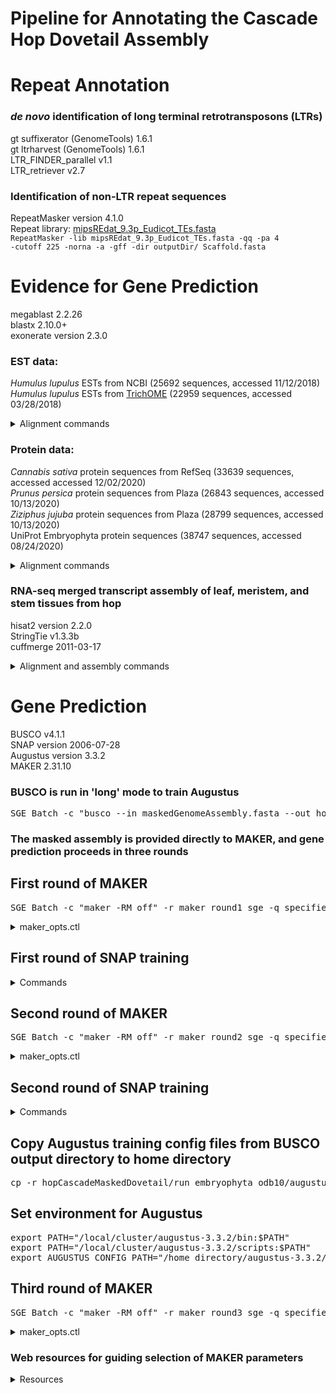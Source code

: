 # Pipeline for Annotating the Cascade Hop Dovetail Assembly

# Repeat Annotation
### *de novo* identification of long terminal retrotransposons (LTRs)
gt suffixerator (GenomeTools) 1.6.1  
gt ltrharvest (GenomeTools) 1.6.1  
LTR_FINDER_parallel v1.1  
LTR_retriever v2.7  

### Identification of non-LTR repeat sequences
RepeatMasker version 4.1.0  
Repeat library: [mipsREdat_9.3p_Eudicot_TEs.fasta](https://www.mmnt.net/db/0/0/ftp.mips.embnet.org/plants/REdat)  
<code>RepeatMasker -lib mipsREdat_9.3p_Eudicot_TEs.fasta -qq -pa 4 -cutoff 225 -norna -a -gff -dir outputDir/ Scaffold.fasta</code>  

# Evidence for Gene Prediction
megablast 2.2.26  
blastx 2.10.0+  
exonerate version 2.3.0  

### EST data:  
*Humulus lupulus* ESTs from NCBI (25692 sequences, accessed 11/12/2018)  
*Humulus lupulus* ESTs from [TrichOME](http://www.planttrichome.org/trichomedb/) (22959 sequences, accessed 03/28/2018)  

<details>
<summary>Alignment commands</summary>

### megablast  
<pre>SGE_Batch -c "megablast -i ScaffoldID.fasta -d estDB.fasta -o ScaffoldID_vs_estDB.txt -e 1e-3 -F F -m 8 -W 28" -r ScaffoldID_vs_estDB_sge -q specified_queue</pre>  
### create fasta file containing ESTs to align to scaffold with exonerate  
<pre>
# example for TrichOME EST database below  
ls -1 Scaffold*_vs_estDB.txt > megablastFileList.txt  
SGE_Batch -c "python scripts/prepFasta4Exonerate_TrichomeESTs.py estDB.fasta megablastFileList.txt" -r createFasta_sge -q specified_queue  
# example output file from above script is ScaffoldID_vs_estDB.fasta</pre>  
### exonerate est2genome  
<pre>SGE_Batch -c "/home_directory/exonerate-gff3/src/program/exonerate --model est2genome -q ScaffoldID_vs_estDB.fasta -t ScaffoldID.fasta --showvulgar no --showalignment no --showtargetgff yes --showcigar no -Q dna -T dna --forcegtag true --percent 70 --gff3 yes > ScaffoldID_vs_estDB.exonerate" -r ScaffoldID_vs_estDB_sge -q specified_queue</pre>  
</details>


### Protein data:  
*Cannabis sativa* protein sequences from RefSeq (33639 sequences, accessed accessed 12/02/2020)  
*Prunus persica* protein sequences from Plaza (26843 sequences, accessed 10/13/2020)  
*Ziziphus jujuba* protein sequences from Plaza (28799 sequences, accessed 10/13/2020)  
UniProt Embryophyta protein sequences (38747 sequences, accessed 08/24/2020)  

<details>
<summary>Alignment commands</summary>

### blastx
<pre>SGE_Batch -c "blastx -query ScaffoldID.fasta -db proteinDB.fasta -out ScaffoldID_vs_proteinDB.txt -evalue 1e-3 -outfmt 6 -max_hsps 1" -r ScaffoldID_vs_proteinDB_sge -q specified_queue</pre>  
### create fasta file containing protein sequences to align to scaffold with exonerate  
<pre>
# example for *Cannabis sativa* protein database from RefSeq below
ls -1 Scaffold*_vs_proteinDB.txt > blastxFileList.txt  
SGE_Batch -c "python scripts/prepFasta4Exonerate_refSeqCSativa.py proteinDB.fasta blastxFileList.txt" -r createFasta_sge -q specified_queue  
# example output file from above script is ScaffoldID_vs_proteinDB.fasta</pre>  
### exonerate protein2genome  
<pre>SGE_Batch -c "/home_directory/exonerate-gff3/src/program/exonerate --model protein2genome -q ScaffoldID_vs_proteinDB.fasta -t ScaffoldID.fasta --showvulgar no --showalignment no --showtargetgff yes --showcigar no -Q protein -T dna --forcegtag true --maxintron 100000 --gff3 yes > ScaffoldID_vs_proteinDB.exonerate" -r ScaffoldID_vs_proteinDB_sge -q specified_queue</pre>  
</details>


### RNA-seq merged transcript assembly of leaf, meristem, and stem tissues from hop  
hisat2 version 2.2.0  
StringTie v1.3.3b  
cuffmerge 2011-03-17  

<details>
<summary>Alignment and assembly commands</summary>

### build genome index  
<pre>SGE_Batch -c "hisat2-build maskedGenomeAssembly.fasta maskedGenomeAssembly" -r build_sge -q specified_queue</pre>  

### align tissue-specific RNA-seq to masked assembly (leaf shown here)  
<pre>SGE_Batch -c "hisat2 --rna-strandness FR --no-discordant --no-mixed --dta -x ../HISAT2_INDEXES/maskedGenomeAssembly -1 leaf_sample1_pair1.fastq,leaf_sample2_pair1.fastq -2 leaf_sample1_pair2.fastq,leaf_sample2_pair2.fastq -S leaf_vs_maskedGenomeAssembly.sam" -r hisat2_leaf_sge -q specified_queue</pre>  

### sam to bam  
<pre>SGE_Batch -c "samtools view leaf_vs_maskedGenomeAssembly.sam -bS -o leaf_vs_maskedGenomeAssembly.bam" -r sam2bam_sge -q specified_queue</pre>  

### sort bam by coordinate  
<pre>SGE_Batch -c "samtools sort leaf_vs_maskedGenomeAssembly.bam -o leaf_vs_maskedGenomeAssembly.coord_sorted.bam" -r sortBam_sge -q specified_queue</pre>  

### assemble transcripts 
<pre>SGE_Batch -c "stringtie leaf_vs_maskedGenomeAssembly.coord_sorted.bam -j 2 -o leaf_vs_maskedGenomeAssembly.coord_sorted.gtf --fr -A leaf_vs_maskedGenomeAssembly.coord_sorted.tab" -r stringtie_sge -q specified_queue</pre>  

### merge tissue-specific assemblies
<pre>SGE_Batch -c "cuffmerge -o maskedGenomeAssembly maskedGenomeAssembly.txt" -r cuffmerge_sge -q specified_queue</pre>  
<pre># maskedGenomeAssembly.txt contains paths to gtf files for each tissue-specific assembly  
leaf_vs_maskedGenomeAssembly.coord_sorted.gtf  
meristem_vs_maskedGenomeAssembly.coord_sorted.gtf  
stem_vs_maskedGenomeAssembly.coord_sorted.gtf</pre>  
</details>

# Gene Prediction  
BUSCO v4.1.1  
SNAP version 2006-07-28  
Augustus version 3.3.2  
MAKER 2.31.10  

### BUSCO is run in 'long' mode to train Augustus  
<pre>SGE_Batch -c "busco --in maskedGenomeAssembly.fasta --out hopCascadeMaskedDovetail --mode genome --config /path/busco_v4_config.ini --long" -r busco_v3_sge -q specified_queue -P 16</pre>  

### The masked assembly is provided directly to MAKER, and gene prediction proceeds in three rounds  
## First round of MAKER  
<pre>SGE_Batch -c "maker -RM_off" -r maker_round1_sge -q specified_queue</pre>  
<details>
<summary>maker_opts.ctl</summary>

<pre>
#-----Genome (these are always required)
genome=maskedGenomeAssembly.fasta #genome sequence (fasta file or fasta embeded in GFF3 file)
organism_type=eukaryotic #eukaryotic or prokaryotic. Default is eukaryotic

#-----Re-annotation Using MAKER Derived GFF3
maker_gff= #MAKER derived GFF3 file
est_pass=0 #use ESTs in maker_gff: 1 = yes, 0 = no
altest_pass=0 #use alternate organism ESTs in maker_gff: 1 = yes, 0 = no
protein_pass=0 #use protein alignments in maker_gff: 1 = yes, 0 = no
rm_pass=0 #use repeats in maker_gff: 1 = yes, 0 = no
model_pass=0 #use gene models in maker_gff: 1 = yes, 0 = no
pred_pass=0 #use ab-initio predictions in maker_gff: 1 = yes, 0 = no
other_pass=0 #passthrough anyything else in maker_gff: 1 = yes, 0 = no

#-----EST Evidence (for best results provide a file for at least one)
est= #set of ESTs or assembled mRNA-seq in fasta format
altest= #EST/cDNA sequence file in fasta format from an alternate organism
est_gff=allScaffolds_vs_ncbiESTs.modified.exonerate,allScaffolds_vs_trichomeESTs.modified.exonerate,hopCascadeDovetailMaskedStringtieTranscriptsHenning.gff3,hopCascadeDovetailMaskedStringtieTranscriptsMatthews.gff3 # aligned ESTs or mRNA-seq from an external GFF3 file
altest_gff= #aligned ESTs from a closly relate species in GFF3 format

#-----Protein Homology Evidence (for best results provide a file for at least one)
protein= #protein sequence file in fasta format (i.e. from mutiple oransisms)
protein_gff=allScaffolds_vs_prunusPersica.modified.exonerate,allScaffolds_vs_uniprotEmbryophyta.modified.exonerate,allScaffolds_vs_ziziphusJujuba.modified.exonerate,allScaffolds_vs_refSeqCSativaProtein.modified.exonerate #aligned protein homology evidence from an external GFF3 file

#-----Repeat Masking (leave values blank to skip repeat masking)
model_org= #select a model organism for RepBase masking in RepeatMasker
rmlib= #provide an organism specific repeat library in fasta format for RepeatMasker
repeat_protein= #provide a fasta file of transposable element proteins for RepeatRunner
rm_gff= #pre-identified repeat elements from an external GFF3 file
prok_rm=0 #forces MAKER to repeatmask prokaryotes (no reason to change this), 1 = yes, 0 = no
softmask=1 #use soft-masking rather than hard-masking in BLAST (i.e. seg and dust filtering)

#-----Gene Prediction
snaphmm= #SNAP HMM file
gmhmm= #GeneMark HMM file
augustus_species= #Augustus gene prediction species model
fgenesh_par_file= #FGENESH parameter file
pred_gff= #ab-initio predictions from an external GFF3 file
model_gff= #annotated gene models from an external GFF3 file (annotation pass-through)
est2genome=1 #infer gene predictions directly from ESTs, 1 = yes, 0 = no
protein2genome=1 #infer predictions from protein homology, 1 = yes, 0 = no
trna=0 #find tRNAs with tRNAscan, 1 = yes, 0 = no
snoscan_rrna= #rRNA file to have Snoscan find snoRNAs
unmask=0 #also run ab-initio prediction programs on unmasked sequence, 1 = yes, 0 = no

#-----Other Annotation Feature Types (features MAKER doesn't recognize)
other_gff= #extra features to pass-through to final MAKER generated GFF3 file

#-----External Application Behavior Options
alt_peptide=C #amino acid used to replace non-standard amino acids in BLAST databases
cpus=1 #max number of cpus to use in BLAST and RepeatMasker (not for MPI, leave 1 when using MPI)

#-----MAKER Behavior Options
max_dna_len=100000 #length for dividing up contigs into chunks (increases/decreases memory usage)
min_contig=10000 #skip genome contigs below this length (under 10kb are often useless)

pred_flank=200 #flank for extending evidence clusters sent to gene predictors
pred_stats=0 #report AED and QI statistics for all predictions as well as models
AED_threshold=1 #Maximum Annotation Edit Distance allowed (bound by 0 and 1)
min_protein=0
alt_splice=0 #Take extra steps to try and find alternative splicing, 1 = yes, 0 = no
always_complete=1 #extra steps to force start and stop codons, 1 = yes, 0 = no
map_forward=0 #map names and attributes forward from old GFF3 genes, 1 = yes, 0 = no
keep_preds=0 #Concordance threshold to add unsupported gene prediction (bound by 0 and 1)

split_hit=10000 #length for the splitting of hits (expected max intron size for evidence alignments)
single_exon=0 #consider single exon EST evidence when generating annotations, 1 = yes, 0 = no
single_length=250 #min length required for single exon ESTs if 'single_exon is enabled'
correct_est_fusion=0
# correct_est_fusion=1 #limits use of ESTs in annotation to avoid fusion genes

tries=2 #number of times to try a contig if there is a failure for some reason
clean_try=0 #remove all data from previous run before retrying, 1 = yes, 0 = no
clean_up=0 #removes theVoid directory with individual analysis files, 1 = yes, 0 = no
TMP= #specify a directory other than the system default temporary directory for temporary files
</pre>
</details>

## First round of SNAP training
<details>
<summary>Commands</summary>

### create ZFF file  
<pre>SGE_Batch -c "maker2zff -d maskedGenomeAssembly.maker.output/maskedGenomeAssembly_master_datastore_index.log" -r maker2zff_sge -q specified_queue</pre>  

### fathom validate
<pre>SGE_Batch -c "fathom genome.ann genome.dna -validate > snap_validate_output.txt" -r fathomeValidate_sge -q specified_queue</pre>  

### grep for errors  
<pre>cat snap_validate_output.txt | grep "error" > fathomValidateErrors.txt</pre>  

### fathom categorize  
"break up the sequences into fragments with one gene per sequence"  
<https://vcru.wisc.edu/simonlab/bioinformatics/programs/snap/00README.txt>  
Why 1000? Seems to be standard practice; represents 1000 bp flanking gene  
<https://www.biostars.org/p/217144/>  
<https://reslp.github.io/blog/My-MAKER-Pipeline/>  
<pre>SGE_Batch -c "fathom genome.ann genome.dna -categorize 1000" -r fathomCategorize_sge -q specified_queue</pre>  

### fathom export
<pre>SGE_Batch -c "fathom uni.ann uni.dna -export 1000 -plus" -r fathomExport_sge -q specified_queue</pre>  

### forge  
<pre>SGE_Batch -c "forge export.ann export.dna" -r forge_sge -q specified_queue</pre>  

### create hmm file for MAKER  
<pre>/local/cluster/snap/hmm-assembler.pl maskedGenomeAssembly.fasta . > round1.hmm</pre>  
</details>


## Second round of MAKER  
<pre>SGE_Batch -c "maker -RM_off" -r maker_round2_sge -q specified_queue</pre>  
<details>
<summary>maker_opts.ctl</summary>

<pre>
#-----Genome (these are always required)
genome=maskedGenomeAssembly.fasta #genome sequence (fasta file or fasta embeded in GFF3 file)
organism_type=eukaryotic #eukaryotic or prokaryotic. Default is eukaryotic

#-----Re-annotation Using MAKER Derived GFF3
maker_gff= #MAKER derived GFF3 file
est_pass=0 #use ESTs in maker_gff: 1 = yes, 0 = no
altest_pass=0 #use alternate organism ESTs in maker_gff: 1 = yes, 0 = no
protein_pass=0 #use protein alignments in maker_gff: 1 = yes, 0 = no
rm_pass=0 #use repeats in maker_gff: 1 = yes, 0 = no
model_pass=0 #use gene models in maker_gff: 1 = yes, 0 = no
pred_pass=0 #use ab-initio predictions in maker_gff: 1 = yes, 0 = no
other_pass=0 #passthrough anyything else in maker_gff: 1 = yes, 0 = no

#-----EST Evidence (for best results provide a file for at least one)
est= #set of ESTs or assembled mRNA-seq in fasta format
altest= #EST/cDNA sequence file in fasta format from an alternate organism
est_gff=allScaffolds_vs_ncbiESTs.modified.exonerate,allScaffolds_vs_trichomeESTs.modified.exonerate,hopCascadeDovetailMaskedStringtieTranscriptsHenning.gff3,hopCascadeDovetailMaskedStringtieTranscriptsMatthews.gff3 # aligned ESTs or mRNA-seq from an external GFF3 file
altest_gff= #aligned ESTs from a closly relate species in GFF3 format

#-----Protein Homology Evidence (for best results provide a file for at least one)
protein= #protein sequence file in fasta format (i.e. from mutiple oransisms)
protein_gff=allScaffolds_vs_prunusPersica.modified.exonerate,allScaffolds_vs_uniprotEmbryophyta.modified.exonerate,allScaffolds_vs_ziziphusJujuba.modified.exonerate,allScaffolds_vs_refSeqCSativaProtein.modified.exonerate #aligned protein homology evidence from an external GFF3 file

#-----Repeat Masking (leave values blank to skip repeat masking)
model_org= #select a model organism for RepBase masking in RepeatMasker
rmlib= #provide an organism specific repeat library in fasta format for RepeatMasker
repeat_protein= #provide a fasta file of transposable element proteins for RepeatRunner
rm_gff= #pre-identified repeat elements from an external GFF3 file
prok_rm=0 #forces MAKER to repeatmask prokaryotes (no reason to change this), 1 = yes, 0 = no
softmask=1 #use soft-masking rather than hard-masking in BLAST (i.e. seg and dust filtering)

#-----Gene Prediction
snaphmm=round1.hmm  #SNAP HMM file
gmhmm= #GeneMark HMM file
augustus_species= #Augustus gene prediction species model
fgenesh_par_file= #FGENESH parameter file
pred_gff= #ab-initio predictions from an external GFF3 file
model_gff= #annotated gene models from an external GFF3 file (annotation pass-through)
est2genome=0 #infer gene predictions directly from ESTs, 1 = yes, 0 = no
protein2genome=0 #infer predictions from protein homology, 1 = yes, 0 = no
trna=0 #find tRNAs with tRNAscan, 1 = yes, 0 = no
snoscan_rrna= #rRNA file to have Snoscan find snoRNAs
unmask=0 #also run ab-initio prediction programs on unmasked sequence, 1 = yes, 0 = no

#-----Other Annotation Feature Types (features MAKER doesn't recognize)
other_gff= #extra features to pass-through to final MAKER generated GFF3 file

#-----External Application Behavior Options
alt_peptide=C #amino acid used to replace non-standard amino acids in BLAST databases
cpus=1 #max number of cpus to use in BLAST and RepeatMasker (not for MPI, leave 1 when using MPI)

#-----MAKER Behavior Options
max_dna_len=100000 #length for dividing up contigs into chunks (increases/decreases memory usage)
min_contig=10000 #skip genome contigs below this length (under 10kb are often useless)

pred_flank=200 #flank for extending evidence clusters sent to gene predictors
pred_stats=0 #report AED and QI statistics for all predictions as well as models
AED_threshold=1 #Maximum Annotation Edit Distance allowed (bound by 0 and 1)
min_protein=0
alt_splice=0 #Take extra steps to try and find alternative splicing, 1 = yes, 0 = no
always_complete=1 #extra steps to force start and stop codons, 1 = yes, 0 = no
map_forward=0 #map names and attributes forward from old GFF3 genes, 1 = yes, 0 = no
keep_preds=0 #Concordance threshold to add unsupported gene prediction (bound by 0 and 1)

split_hit=10000 #length for the splitting of hits (expected max intron size for evidence alignments)
single_exon=0 #consider single exon EST evidence when generating annotations, 1 = yes, 0 = no
single_length=250 #min length required for single exon ESTs if 'single_exon is enabled'
# correct_est_fusion=0
correct_est_fusion=1 #limits use of ESTs in annotation to avoid fusion genes

tries=2 #number of times to try a contig if there is a failure for some reason
clean_try=0 #remove all data from previous run before retrying, 1 = yes, 0 = no
clean_up=0 #removes theVoid directory with individual analysis files, 1 = yes, 0 = no
TMP= #specify a directory other than the system default temporary directory for temporary files
</pre>
</details>  


## Second round of SNAP training  
<details>  
<summary>Commands</summary>  

### create ZFF file
<pre>SGE_Batch -c "maker2zff -d maskedGenomeAssembly.maker.output/maskedGenomeAssembly_master_datastore_index.log" -r maker2zff_sge -q specified_queue</pre>  

### fathom validate
<pre>SGE_Batch -c "fathom genome.ann genome.dna -validate > snap_validate_output.txt" -r fathomeValidate_sge -q specified_queue</pre>  

### grep for errors
<pre>cat snap_validate_output.txt | grep "error" > fathomValidateErrors.txt</pre>  

### fathom categorize
<pre>SGE_Batch -c "fathom genome.ann genome.dna -categorize 1000" -r fathomCategorize_sge -q specified_queue</pre>  

### fathom export  
<pre>SGE_Batch -c "fathom uni.ann uni.dna -export 1000 -plus" -r fathomExport_sge -q specified_queue</pre>  

### forge  
<pre>SGE_Batch -c "forge export.ann export.dna" -r forge_sge -q specified_queue</pre>  

### create hmm file for MAKER  
<pre>/local/cluster/snap/hmm-assembler.pl maskedGenomeAssembly.fasta . > round2.hmm</pre>  
</details/>

## Copy Augustus training config files from BUSCO output directory to home directory  
<pre>cp -r hopCascadeMaskedDovetail/run_embryophyta_odb10/augustus_output/retraining_parameters/BUSCO_hopCascadeMaskedDovetail/ /home_directory/augustus-3.3.2/config/species/.</pre>  

## Set environment for Augustus 
<pre>
export PATH="/local/cluster/augustus-3.3.2/bin:$PATH"  
export PATH="/local/cluster/augustus-3.3.2/scripts:$PATH"  
export AUGUSTUS_CONFIG_PATH="/home_directory/augustus-3.3.2/config/"  
</pre>

## Third round of MAKER  
<pre>SGE_Batch -c "maker -RM_off" -r maker_round3_sge -q specified_queue</pre>  
<details>
<summary>maker_opts.ctl</summary>

<pre>
#-----Genome (these are always required)
genome=maskedScaffold.fasta #genome sequence (fasta file or fasta embeded in GFF3 file)
organism_type=eukaryotic #eukaryotic or prokaryotic. Default is eukaryotic

#-----Re-annotation Using MAKER Derived GFF3
maker_gff= #MAKER derived GFF3 file
est_pass=0 #use ESTs in maker_gff: 1 = yes, 0 = no
altest_pass=0 #use alternate organism ESTs in maker_gff: 1 = yes, 0 = no
protein_pass=0 #use protein alignments in maker_gff: 1 = yes, 0 = no
rm_pass=0 #use repeats in maker_gff: 1 = yes, 0 = no
model_pass=0 #use gene models in maker_gff: 1 = yes, 0 = no
pred_pass=0 #use ab-initio predictions in maker_gff: 1 = yes, 0 = no
other_pass=0 #passthrough anyything else in maker_gff: 1 = yes, 0 = no

#-----EST Evidence (for best results provide a file for at least one)
est= #set of ESTs or assembled mRNA-seq in fasta format
altest= #EST/cDNA sequence file in fasta format from an alternate organism
est_gff=allScaffolds_vs_ncbiESTs.modified.exonerate,allScaffolds_vs_trichomeESTs.modified.exonerate,hopCascadeDovetailMaskedStringtieTranscriptsHenning.gff3,hopCascadeDovetailMaskedStringtieTranscriptsMatthews.gff3 # aligned ESTs or mRNA-seq from an external GFF3 file
altest_gff= #aligned ESTs from a closly relate species in GFF3 format

#-----Protein Homology Evidence (for best results provide a file for at least one)
protein= #protein sequence file in fasta format (i.e. from mutiple oransisms)
protein_gff=allScaffolds_vs_prunusPersica.modified.exonerate,allScaffolds_vs_uniprotEmbryophyta.modified.exonerate,allScaffolds_vs_ziziphusJujuba.modified.exonerate,allScaffolds_vs_refSeqCSativaProtein.modified.exonerate #aligned protein homology evidence from an external GFF3 file

#-----Repeat Masking (leave values blank to skip repeat masking)
model_org= #select a model organism for RepBase masking in RepeatMasker
rmlib= #provide an organism specific repeat library in fasta format for RepeatMasker
repeat_protein= #provide a fasta file of transposable element proteins for RepeatRunner
rm_gff= #pre-identified repeat elements from an external GFF3 file
prok_rm=0 #forces MAKER to repeatmask prokaryotes (no reason to change this), 1 = yes, 0 = no
softmask=1 #use soft-masking rather than hard-masking in BLAST (i.e. seg and dust filtering)

#-----Gene Prediction
snaphmm=round2.hmm  #SNAP HMM file
gmhmm= #GeneMark HMM file
augustus_species=maskedHopCascadeDovetail_BUSCO #Augustus gene prediction species model
fgenesh_par_file= #FGENESH parameter file
pred_gff= #ab-initio predictions from an external GFF3 file
model_gff= #annotated gene models from an external GFF3 file (annotation pass-through)
est2genome=0 #infer gene predictions directly from ESTs, 1 = yes, 0 = no
protein2genome=0 #infer predictions from protein homology, 1 = yes, 0 = no
trna=0 #find tRNAs with tRNAscan, 1 = yes, 0 = no
snoscan_rrna= #rRNA file to have Snoscan find snoRNAs
unmask=0 #also run ab-initio prediction programs on unmasked sequence, 1 = yes, 0 = no

#-----Other Annotation Feature Types (features MAKER doesn't recognize)
other_gff= #extra features to pass-through to final MAKER generated GFF3 file

#-----External Application Behavior Options
alt_peptide=C #amino acid used to replace non-standard amino acids in BLAST databases
cpus=1 #max number of cpus to use in BLAST and RepeatMasker (not for MPI, leave 1 when using MPI)

#-----MAKER Behavior Options
max_dna_len=100000 #length for dividing up contigs into chunks (increases/decreases memory usage)
min_contig=10000 #skip genome contigs below this length (under 10kb are often useless)

pred_flank=200 #flank for extending evidence clusters sent to gene predictors
pred_stats=0 #report AED and QI statistics for all predictions as well as models
AED_threshold=1 #Maximum Annotation Edit Distance allowed (bound by 0 and 1)
min_protein=0
alt_splice=0 #Take extra steps to try and find alternative splicing, 1 = yes, 0 = no
always_complete=1 #extra steps to force start and stop codons, 1 = yes, 0 = no
map_forward=0 #map names and attributes forward from old GFF3 genes, 1 = yes, 0 = no
keep_preds=0 #Concordance threshold to add unsupported gene prediction (bound by 0 and 1)

split_hit=10000 #length for the splitting of hits (expected max intron size for evidence alignments)
single_exon=0 #consider single exon EST evidence when generating annotations, 1 = yes, 0 = no
single_length=250 #min length required for single exon ESTs if 'single_exon is enabled'
correct_est_fusion=1 #limits use of ESTs in annotation to avoid fusion genes

tries=2 #number of times to try a contig if there is a failure for some reason
clean_try=0 #remove all data from previous run before retrying, 1 = yes, 0 = no
clean_up=0 #removes theVoid directory with individual analysis files, 1 = yes, 0 = no
TMP= #specify a directory other than the system default temporary directory for temporary file
</pre>
</details>  

### Web resources for guiding selection of MAKER parameters  
<details>
<summary>Resources</summary>

### MAKER forum on google
<https://groups.google.com/g/maker-devel?pli=1>

### Control files explained:  
<http://weatherby.genetics.utah.edu/MAKER/wiki/index.php/The_MAKER_control_files_explained>

### Training SNAP twice  
<https://biohpc.cornell.edu/doc/annotation_2019_exercises1.html>  
<https://robertslab.github.io/sams-notebook/2018/11/27/Annotation-Olurida_v081-MAKER-on-Mox.html>  
<https://robertslab.github.io/sams-notebook/2019/01/14/Annotation-Olurida_v081-MAKER-BUSCO-Augustus-Training.html>  
<https://gist.github.com/darencard/bb1001ac1532dd4225b030cf0cd61ce2>  

### "Generally there is little further improvement after 2 rounds of bootstrap training with the same evidence, and you run the risk of overtraining"      
[Genome Annotation and Curation Using MAKER and MAKER-P](https://www.ncbi.nlm.nih.gov/pmc/articles/PMC4286374)  

### Reference for training Augustus via BUSCO  
[Improving Illumina assemblies with Hi‐C and long reads: An example with the North African dromedary](https://onlinelibrary.wiley.com/doi/full/10.1111/1755-0998.13020)  

### Setting correct_est_fusion = 0 in the first round  
<https://github.com/wuying1984/MAKER2_PM_genome_annotation>  

### Setting correct_est_fusion = 1  
[The tea plant reference genome and improved gene annotation using long-read and paired-end sequencing data](https://www.nature.com/articles/s41597-019-0127-1)    
<https://github.com/ptranvan/Genome-annotation>  
<https://groups.google.com/g/maker-devel/c/J_ZLTFQ3xN4>  
<https://groups.google.com/g/maker-devel/c/tN-bxyC8IhQ>  

### Setting always_complete=1
<https://groups.google.com/g/maker-devel/c/tN-bxyC8IhQ>  
<https://github.com/wuying1984/MAKER2_PM_genome_annotation>  
</details>

